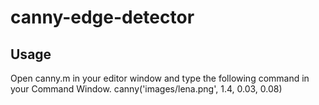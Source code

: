 # canny-edge-detector


## Usage

Open canny.m in your editor window and type the following command in your Command Window.
canny('images/lena.png', 1.4, 0.03, 0.08)
